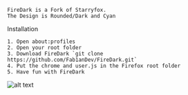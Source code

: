 ```
FireDark is a Fork of Starryfox.
The Design is Rounded/Dark and Cyan 
```
Installation
```
1. Open about:profiles
2. Open your root folder
3. Download FireDark `git clone https://github.com/Fab1anDev/FireDark.git`
4. Put the chrome and user.js in the Firefox root folder
5. Have fun with FireDark
```
![alt text](https://i.ibb.co/zZD4hF3/Firefox-Developer-Edition-001.png)
